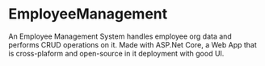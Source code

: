 # EmployeeManagement
An Employee Management System handles employee org data and performs CRUD operations on it.
Made with ASP.Net Core, a Web App that is cross-plaform and open-source in it deployment with good UI.
